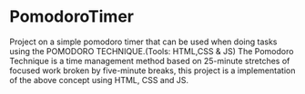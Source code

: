 # PomodoroTimer
Project on a simple pomodoro timer that can be used when doing tasks using the POMODORO TECHNIQUE.(Tools: HTML,CSS & JS)
The Pomodoro Technique is a time management method based on 25-minute stretches of focused work broken by five-minute breaks, this project is a implementation of the above concept using HTML, CSS and JS.
